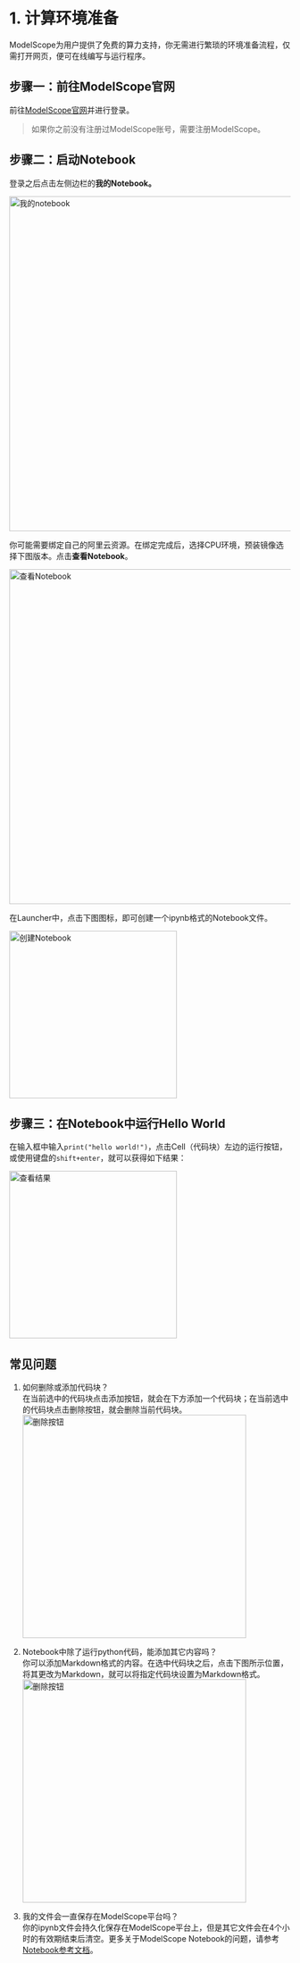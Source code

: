 # 1. 计算环境准备

ModelScope为用户提供了免费的算力支持，你无需进行繁琐的环境准备流程，仅需打开网页，便可在线编写与运行程序。

## 步骤一：前往ModelScope官网

前往[ModelScope官网](https://modelscope.cn/my/overview)并进行登录。

> 如果你之前没有注册过ModelScope账号，需要注册ModelScope。

## 步骤二：启动Notebook

登录之后点击左侧边栏的**我的Notebook。**

<img src="https://alidocs.oss-cn-zhangjiakou.aliyuncs.com/res/r4mlQg5WLA2vqxow/img/a3d0d3a9-5efd-4e7e-b739-7933be86749c.png" alt="我的notebook" width="600px">

你可能需要绑定自己的阿里云资源。在绑定完成后，选择CPU环境，预装镜像选择下图版本。点击**查看Notebook**。

<img src="https://alidocs.oss-cn-zhangjiakou.aliyuncs.com/res/r4mlQg5WLA2vqxow/img/04693be4-9b35-4e55-aa4b-f6a364208440.png" alt="查看Notebook" width="600px">

在Launcher中，点击下图图标，即可创建一个ipynb格式的Notebook文件。

<img src="https://alidocs.oss-cn-zhangjiakou.aliyuncs.com/res/r4mlQg5WLA2vqxow/img/00040c4d-f1e5-4958-b98a-5d948839fb91.png" alt="创建Notebook" width="300px">

## 步骤三：在Notebook中运行Hello World

在输入框中输入`print("hello world!")`，点击Cell（代码块）左边的运行按钮，或使用键盘的`shift+enter`，就可以获得如下结果：

<img src="https://alidocs.oss-cn-zhangjiakou.aliyuncs.com/res/r4mlQg5WLA2vqxow/img/18563090-10cb-4b2f-b3fc-41fb61b3a926.png" alt="查看结果" width="300px">

## 常见问题

1.  如何删除或添加代码块？  
    在当前选中的代码块点击添加按钮，就会在下方添加一个代码块；在当前选中的代码块点击删除按钮，就会删除当前代码块。  
    <img src="https://alidocs.oss-cn-zhangjiakou.aliyuncs.com/res/r4mlQg5WLA2vqxow/img/538cf4ab-a537-42a0-b43f-0c75148b05c0.png" alt="删除按钮" width="400px">
    
2.  Notebook中除了运行python代码，能添加其它内容吗？  
    你可以添加Markdown格式的内容。在选中代码块之后，点击下图所示位置，将其更改为Markdown，就可以将指定代码块设置为Markdown格式。  
    <img src="https://alidocs.oss-cn-zhangjiakou.aliyuncs.com/res/r4mlQg5WLA2vqxow/img/e09b29b0-cfc3-41b1-9e2d-b1acf32cda6c.png" alt="删除按钮" width="400px">
    
3.  我的文件会一直保存在ModelScope平台吗？  
    你的ipynb文件会持久化保存在ModelScope平台上，但是其它文件会在4个小时的有效期结束后清空。更多关于ModelScope Notebook的问题，请参考[Notebook参考文档](https://modelscope.cn/docs/Notebook%E5%8A%9F%E8%83%BD%E6%A6%82%E8%BF%B0)。